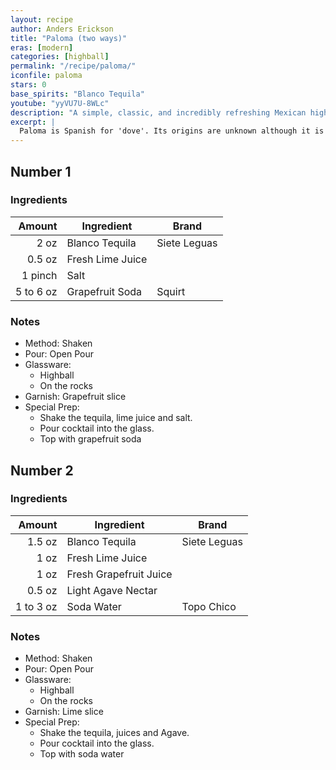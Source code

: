 ```yaml
---
layout: recipe
author: Anders Erickson
title: "Paloma (two ways)"
eras: [modern]
categories: [highball]
permalink: "/recipe/paloma/"
iconfile: paloma
stars: 0
base_spirits: "Blanco Tequila"
youtube: "yyVU7U-8WLc"
description: "A simple, classic, and incredibly refreshing Mexican highball that combines tequila with grapefruit soda and a squeeze of lime."
excerpt: |
  Paloma is Spanish for 'dove'. Its origins are unknown although it is reputed to date back to the 1950s. Some attribute its creation to the legendary Don Javier Delgado Corona, the former owner/bartender of La Capilla (The Chapel) in Tequila, Mexico, who created the Batanga.									
---
```


<div class="subrecipe" markdown="1">

## Number 1

### Ingredients

|    Amount | Ingredient       | Brand        |
| --------: | ---------------- | ------------ |
|      2 oz | Blanco Tequila   | Siete Leguas |
|    0.5 oz | Fresh Lime Juice |
|   1 pinch | Salt             |
| 5 to 6 oz | Grapefruit Soda  | Squirt       |

### Notes

- Method: Shaken
- Pour: Open Pour
- Glassware:
  - Highball
  - On the rocks
- Garnish: Grapefruit slice
- Special Prep:
  - Shake the tequila, lime juice and salt.
  - Pour cocktail into the glass.
  - Top with grapefruit soda

</div>
<div class="subrecipe" markdown="1">

## Number 2

### Ingredients

|    Amount | Ingredient             | Brand        |
| --------: | ---------------------- | ------------ |
|    1.5 oz | Blanco Tequila         | Siete Leguas |
|      1 oz | Fresh Lime Juice       |
|      1 oz | Fresh Grapefruit Juice |
|    0.5 oz | Light Agave Nectar     |
| 1 to 3 oz | Soda Water             | Topo Chico   |

### Notes

- Method: Shaken
- Pour: Open Pour
- Glassware:
  - Highball
  - On the rocks
- Garnish: Lime slice
- Special Prep:
  - Shake the tequila, juices and Agave.
  - Pour cocktail into the glass.
  - Top with soda water

</div>
